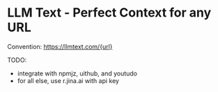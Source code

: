 # LLM Text - Perfect Context for any URL

Convention: https://llmtext.com/{url}

TODO:

- integrate with npmjz, uithub, and youtudo
- for all else, use r.jina.ai with api key
